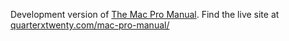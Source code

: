 Development version of [The Mac Pro Manual](http://quarterxtwenty.com/mac-pro-manual/). Find the live site at [quarterxtwenty.com/mac-pro-manual/](http://quarterxtwenty.com/mac-pro-manual/)

